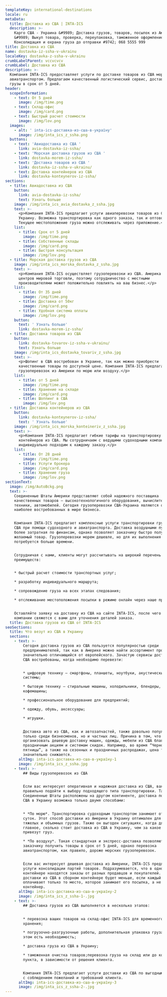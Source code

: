 ```yaml
---
templateKey: international-destinations
locale: ru
metaData:
  title: Доставка из США | INTA-ICS
  description: >-
    Карго США - Украина &#9989; Доставка грузов, товаров, посылок из Америка
    &#9989; Выкуп товара, проверка, переупаковка, таможенное оформление.
    Консолидация и охрана груза до отправки #9742; 068 5555 999
title: Доставка из США
name: dostavka-iz-ssha-v-ukrainu
localeKey: dostavka-z-ssha-v-ukrainu
crumbLabelParent: vccvcvcv
crumbLabel: Доставка из США
description: >-
  Компания INTA-ICS предоставляет услуги по доставке товаров из США морским и
  авиатранспортом. Предлагаем качественный логистический сервис, доставляем
  грузы в срок от 5 дней.
header:
  scopeInformation:
    - text: От 5 дней
      image: /img/time.png
    - text: Склад-офис
      image: /img/card.png
    - text: Быстрый расчет стоимости
      image: /img/lov.png
  images:
    - alt: ' inta-ics-доставка-из-сша-в-україну'
      image: /img/inta_ics_z_ssha.png
  buttons:
    - text: 'Авиадоставка из США '
      link: avia-dostavka-iz-ssha/
    - text: 'Морская доставка грузов из США '
      link: dostavka-morem-iz-ssha/
    - text: 'Доставка товаров из США '
      link: dostavka-iz-ssha-v-ukrainu/
    - text: Доставка контейнеров из США
      link: dostavka-konteynerov-iz-ssha/
sections:
  - title: Авиадоставка из США
    button:
      link: avia-dostavka-iz-ssha/
      text: Узнать больше
    image: /img/inta_ics_avia_dostavka_z_ssha.jpg
    text: >-
      <p>Компания INTA-ICS предлагает услуги авиаперевозки товаров из США в
      Украину. Возможна транспортировка как одного заказа, так и оптовой партии.
      Текущее местоположение груза можно отслеживать через приложение.</p>
    list:
      - title: Срок от 5 дней
        image: /img/time.png
      - title: Собственные склады
        image: /img/card.png
      - title: Быстрая консультация
        image: /img/lov.png
  - title: Морская доставка грузов из США
    image: /img/inta_ics_morska_dostavka_z_ssha.jpg
    text: >-
      <p>Компания INTA-ICS осуществляет грузоперевозки из США. Америка — один из
      центров мировой торговли, поэтому сотрудничество с местными
      производителями может положительно повлиять на ваш бизнес.</p>
    list:
      - title: От 35 дней
        image: /img/time.png
      - title: Доставка от 50кг
        image: /img/card.png
      - title: Удобная система оплаты
        image: /img/lov.png
    button:
      text: ' Узнать больше'
      link: dostavka-morem-iz-ssha/
  - title: Доставка товаров из США
    button:
      link: dostavka-tovarov-iz-ssha-v-ukrainu/
      text: Узнать больше
    image: /img/inta_ics_dostavka_tovariv_z_ssha.jpg
    text: >-
      <p>Шопинг в США востребован в Украине, так как можно приобрести
      качественные товары по доступной цене. Компания INTA-ICS предлагает услуги
      грузоперевозок из Америки по морю или воздуху.</p>
    list:
      - title: от 5 дней
        image: /img/time.png
      - title: Хранение на складе
        image: /img/card.png
      - title: Шоппинг в США
        image: /img/lov.png
  - title: Доставка контейнеров из США
    button:
      link: dostavka-konteynerov-iz-ssha/
      text: ' Узнать больше'
    image: /img/inta_ics_morska_konteineriv_z_ssha.jpg
    text: >-
      <p>Компания INTA-ICS предлагает гибкие тарифы на транспортировку
      контейнеров из США. Мы сотрудничаем с ведущими судоходными компаниями и
      индивидуально подходим к каждому заказу.</p>
    list:
      - title: От 28 дней
        image: /img/time.png
      - title: Услуги брокера
        image: /img/card.png
      - title: Хранение груза
        image: /img/lov.png
sectionText:
  image: /img/AutoBckg.png
  text: >-
    Соединенные Штаты Америки представляют собой надежного поставщика
    качественных товаров — высокотехнологичного оборудования, вычислительной
    техники, автомобилей. Сегодня грузоперевозки США-Украина являются одними из
    наиболее востребованных в мире бизнеса.


    Компания INTA-ICS предлагает комплексные услуги транспортировки грузов из
    США при помощи судоходного и авиатранспорта. Доставка воздушными путями
    более затратная по финансам, однако позволяет заказчику быстро получить
    желаемый товар. Грузоперевозки морем дешевле, но для их выполнения
    потребуется больше времени.


    Сотрудничая с нами, клиенты могут рассчитывать на широкий перечень
    преимуществ:


    * быстрый расчет стоимости транспортных услуг;

    * разработку индивидуального маршрута;

    * сопровождение груза на всех этапах следования;

    * отслеживание местоположения посылки в режиме онлайн через наше приложение.


    Оставляйте заявку на доставку из США на сайте INTA-ICS, после чего менеджер
    компании свяжется с вами для уточнения деталей заказа.
  title: Доставка грузов из США от INTA-ICS
seoSections:
  title: Что везут из США в Украину
  sections:
    - text: >-
        Сегодня доставка грузов из США пользуется популярностью среди
        предпринимателей, так как в Америке можно найти ассортимент продукции,
        значительно отличающийся от европейского. Зачастую сервисы доставки из
        США востребованы, когда необходимо перевезти:


        * цифровую технику — смартфоны, планшеты, ноутбуки, акустические
        системы;

        * бытовую технику — стиральные машины, холодильники, блендеры,
        кофемашины;

        * профессиональное оборудование для предприятий;

        * одежду, обувь, аксессуары;

        * игрушки.


        Доставка авто из США, как и автозапчастей, также довольно популярна не
        только среди бизнесменов, но и частных лиц. Причина в том, что можно
        организовать дешевую доставку машин, одежды, мебели из США благодаря
        праздничным акциям и системам скидок. Например, во время “Черной
        пятницы”, а также на сезонных и праздничных распродажах, цена товаров
        значительно снижается.
      altImg: inta-ics-доставка-из-сша-в-україну-1
      image: /img/inta_ics_z_ssha.jpg
    - text: >-
        ## Виды грузоперевозок из США


        Если вас интересует оперативная и надежная доставка из США, важно
        правильно подойти к выбору подходящего типа транспортировки. Так как
        Соединенные Штаты расположены на другом континенте, доставка посылок из
        США в Украину возможна только двумя способами:


        * *По морю*. Транспортировка судоходным транспортом занимает от 35
        суток. Этот способ доставки из Америки в Украину оптимален для перевозки
        тяжелых и объемных грузов. Также он выгоден ситуациях, когда для вас
        главное, сколько стоит доставка из США в Украину, чем за какое время
        привезут груз.

        * *По воздуху*. Такая стандартная и экспресс-доставка позволяют
        заказчику получить товары в срок от 5 дней, однако перевозка
        авиатранспортом, как правило, дороже морских грузоперевозок.


        Если вас интересует дешевая доставка из Америки, INTA-ICS предлагает
        услуги консолидации партий товаров. Подразумевается, что в одном
        контейнере находятся заказы от разных продавцов и покупателей. Цена
        доставки из США в сборном контейнере будет меньше, если каждый клиент
        оплачивает только то место, которое занимает его посылка, а не весь
        контейнер.
      altImg: inta-ics-доставка-из-сша-в-україну-2
      image: /img/inta_ics_z_ssha-1-.jpg
    - text: >-
        ## Доставка грузов из США выполняется в несколько этапов:


        * перевозка ваших товаров на склад-офис INTA-ICS для временного
        хранения;

        * погрузочно-разгрузочные работы, дополнительная упаковка груза, если в
        этом есть необходимость;

        * доставка груза из США в Украину;

        * таможенная очистка товаров;перевозка груза на склад или до конечного
        пункта, в зависимости от решения клиента.


        Компания INTA-ICS предлагает услуги доставки из США по выгодным тарифам,
        с соблюдением пожеланий и требований клиента.
      altImg: inta-ics-доставка-из-сша-в-україну-3
      image: /img/inta_ics_z_ssha-2-.jpg
---
```

